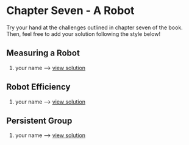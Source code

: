 # Chapter Seven - A Robot

Try your hand at the challenges outlined in chapter seven of the book. Then, feel free to add your solution following the style below!

## Measuring a Robot

1.  your name --> [view solution](#)

## Robot Efficiency

1.  your name --> [view solution](#)

## Persistent Group

1.  your name --> [view solution](#)

